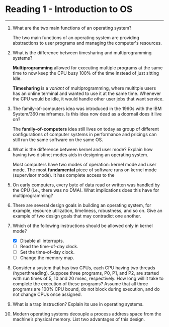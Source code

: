 # Reading 1 - Introduction to OS  

---

1. What are the two main functions of an operating system?

   The two main functions of an operating system are providing abstractions to user programs and managing the computer's resources.  

2. What is the difference between timesharing and multiprogramming systems?

    **Multiprogramming** allowed for executing multiple programs at the same time to now keep the CPU busy 100% of the time instead of just sitting Idle.

    **Timesharing** is a *variant* of multiprogramming, where multitple users has an online terminal and wanted to use it at the same time. Whenever the CPU would be idle, it would handle other user jobs that want service.

3. The family-of-computers idea was introduced in the 1960s with the IBM System/360 mainframes. Is this idea now dead as a doornail does it live on?

   The **family-of-computers** idea still lives on today as group of different configurations of computer systems in performance and pricings can still run the same software on the same OS.

4. What is the difference between kernel and user mode? Explain how having two distinct modes aids in designing an operating system.

    Most computers have two modes of operation: kernel mode and user mode. The most **fundamental** piece of software runs on kernel mode (supervisor mode). It has complete access to the

5. On early computers, every byte of data read or written was handled by the CPU (i.e., there was no DMA). What implications does this have for multiprogramming?

6. There are several design goals in building an operating system, for example, resource utilization, timeliness, robustness, and so on. Give an example of two design goals that may contradict one another.

7. Which of the following instructions should be allowed only in kernel mode?
    - [x] Disable all interrupts.  
    - [ ] Read the time-of-day clock.  
    - [ ] Set the time-of-day clock.
    - [ ] Change the memory map.  

8. Consider a system that has two CPUs, each CPU having two threads (hyperthreading). Suppose three programs, P0, P1, and P2, are started with run times of 5, 10 and 20 msec, respectively. How long will it take to complete the execution of these programs? Assume that all three programs are 100% CPU bound, do not block during execution, and do not change CPUs once assigned.

9. What is a trap instruction? Explain its use in operating systems.

10. Modern operating systems decouple a process address space from the machine’s physical memory. List two advantages of this design.
